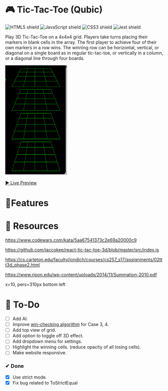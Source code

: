 # 🎮 Tic-Tac-Toe (Qubic)
![HTML5 shield](https://img.shields.io/badge/-HTML5-blue)
![JavaScript shield](https://img.shields.io/badge/-JavaScript-yellow)
![CSS3 shield](https://img.shields.io/badge/-CSS3-orange)
![Jest shield](https://img.shields.io/badge/-Jest-red)

Play 3D Tic-Tac-Toe on a 4x4x4 grid. Players take turns placing their markers in blank cells in the array. The first player to achieve four of their own markers in a row wins. The winning row can be horizontal, vertical, or diagonal on a single board as in regular tic-tac-toe, or vertically in a column, or a diagonal line through four boards.  

![](assets/2022-10-01-11-18-20.png)

[▶ Live Preview](https://creme332.github.io/my-odin-projects/tic-tac-toe/)

# 🚀Features

# 📌 Resources

https://www.codewars.com/kata/5aa67541373c2e69a20000c9

https://github.com/jaccokee/react-tic-tac-toe-3d/blob/master/src/index.js

https://cs.carleton.edu/faculty/jondich/courses/cs257_s17/assignments/02ttt3d_phase2.html

https://www.ripon.edu/wp-content/uploads/2014/11/Summation-2010.pdf

x=10, pers=310px bottom left
# 🔨 To-Do
- [ ] Add AI.
- [ ] Improve [win-checking algorithm](https://www.codewars.com/kata/5aa67541373c2e69a20000c9/solutions/javascript) for Case 3, 4.
- [ ] Add top view of grid.
- [ ] Add option to toggle off 3D effect.
- [ ] Add dropdown menu for settings.
- [ ] Highlight the winning cells. (reduce opacity of all losing cells).
- [ ] Make website responsive.

### ✔ Done
- [x] Use strict mode.
- [x] Fix bug related to ToStrictEqual

